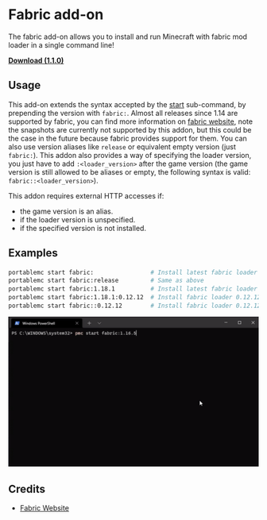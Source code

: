 # Fabric add-on
The fabric add-on allows you to install and run Minecraft with fabric mod loader in a single command 
line!

[**Download (1.1.0)**](https://minhaskamal.github.io/DownGit/#/home?url=https://github.com/mindstorm38/portablemc/tree/master/addons/fabric)

## Usage
This add-on extends the syntax accepted by the [start](/README.md#start-the-game) sub-command, by 
prepending the version with `fabric:`. Almost all releases since 1.14 are supported by fabric,
you can find more information on [fabric website](https://fabricmc.net/develop/), note the snapshots
are currently not supported by this addon, but this could be the case in the future because fabric
provides support for them. You can also use version aliases like `release` or equivalent empty version 
(just `fabric:`). This addon also provides a way of specifying the loader version, you just have to 
add `:<loader_version>` after the game version (the game version is still allowed to be aliases 
or empty, the following syntax is valid: `fabric::<loader_version>`).

This addon requires external HTTP accesses if:
- the game version is an alias.
- if the loader version is unspecified.
- if the specified version is not installed.

## Examples
```sh
portablemc start fabric:                # Install latest fabric loader version for latest release
portablemc start fabric:release         # Same as above
portablemc start fabric:1.18.1          # Install latest fabric loader version for 1.18.1
portablemc start fabric:1.18.1:0.12.12  # Install fabric loader 0.12.12 for game version 1.18.1
portablemc start fabric::0.12.12        # Install fabric loader 0.12.12 for the latest release
```

![fabric animation](/doc/assets/fabricmc.gif)

## Credits
- [Fabric Website](https://fabricmc.net/)
